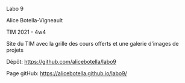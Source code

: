 Labo 9

Alice Botella-Vigneault

TIM 2021 - 4w4

Site du TIM avec la grille des cours offerts et une galerie d'images de projets

Dépôt: https://github.com/alicebotella/labo9

Page gitHub: https://alicebotella.github.io/labo9/